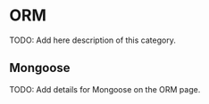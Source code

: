 # ORM

TODO: Add here description of this category.

## Mongoose

TODO: Add details for Mongoose on the ORM page.

